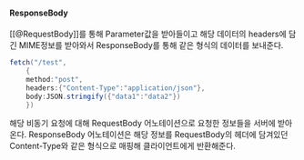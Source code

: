 
#### ResponseBody
[[@RequestBody]]를 통해 Parameter값을 받아들이고 해당 데이터의 headers에 담긴
MIME정보를 받아와서 ResponseBody를 통해 같은 형식의 데이터를 보내준다.
```java
fetch("/test",
	{
	method:"post",
	headers:{"Content-Type":"application/json"},
	body:JSON.stringify({"data1":"data2"})
	})
```
해당 비동기 요청에 대해 RequestBody 어노테이션으로 요청한 정보들을 서버에 받아온다.
ResponseBody 어노테이션은 해당 정보를 RequestBody의 헤더에 담겨있던 Content-Type와 같은 형식으로 매핑해 클라이언트에게 반환해준다.